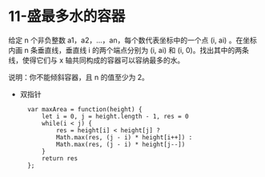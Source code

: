 # 11-盛最多水的容器 #

给定 n 个非负整数 a1，a2，...，an，每个数代表坐标中的一个点 (i, ai) 。在坐标内画 n 条垂直线，垂直线 i 的两个端点分别为 (i, ai) 和 (i, 0)。找出其中的两条线，使得它们与 x 轴共同构成的容器可以容纳最多的水。

说明：你不能倾斜容器，且 n 的值至少为 2。


- 双指针

        var maxArea = function(height) {
            let i = 0, j = height.length - 1, res = 0
            while(i < j) {
                res = height[i] < height[j] ? 
                Math.max(res, (j - i) * height[i++]) :
                Math.max(res, (j - i) * height[j--])
            }
            return res
        };
